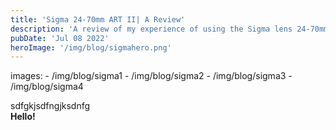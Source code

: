 ```yaml
---
title: 'Sigma 24-70mm ART II| A Review'
description: 'A review of my experience of using the Sigma lens 24-70mm art 2.'
pubDate: 'Jul 08 2022'
heroImage: '/img/blog/sigmahero.png'
---
```


images:
    - /img/blog/sigma1
    - /img/blog/sigma2
    - /img/blog/sigma3
    - /img/blog/sigma4

sdfgkjsdfngjksdnfg\
**Hello!**